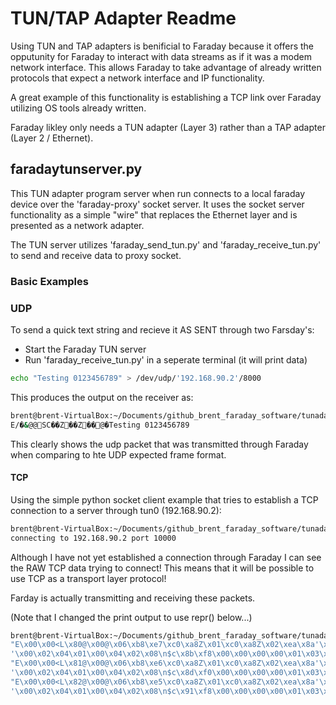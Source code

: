 # TUN/TAP Adapter Readme

Using TUN and TAP adapters is benificial to Faraday because it offers the opputunity for Faraday to interact with data streams as if it was a modem network interface. This allows Faraday to take advantage of already written protocols that expect a network interface and IP functionality.

A great example of this functionality is establishing a TCP link over Faraday utilizing OS tools already written.

Faraday likley only needs a TUN adapter (Layer 3) rather than a TAP adapter (Layer 2 / Ethernet).

## faradaytunserver.py

This TUN adapter program server when run connects to a local faraday device over the 'faraday-proxy' socket server. It uses the socket server functionality as a simple "wire" that replaces the Ethernet layer and is presented as a network adapter.

The TUN server utilizes 'faraday_send_tun.py' and 'faraday_receive_tun.py' to send and receive data to proxy socket.

### Basic Examples

### UDP

To send a quick text string and recieve it AS SENT through two Farsday's:
* Start the Faraday TUN server
* Run 'faraday_receive_tun.py' in a seperate terminal (it will print data)

``` bash
echo "Testing 0123456789" > /dev/udp/'192.168.90.2'/8000
```

This produces the output on the receiver as:

``` bash
brent@brent-VirtualBox:~/Documents/github_brent_faraday_software/tunadapter/Faraday-Software/Applications/Data/TUN_ADAPTER$ python faraday_receive_tun.py 
E/�&@@SC��Z��Z��@�Testing 0123456789

```

This clearly shows the udp packet that was transmitted through Faraday when comparing to hte UDP expected frame format.

#### TCP

Using the simple python socket client example that tries to establish a TCP connection to a server through tun0 (192.168.90.2):

```bash
brent@brent-VirtualBox:~/Documents/github_brent_faraday_software/tunadapter/Faraday-Software/Applications/Data/TUN_ADAPTER$ python tcp_tun_test.py 
connecting to 192.168.90.2 port 10000
```

Although I have not yet established a connection through Faraday I can see the RAW TCP data trying to connect! This means that it will be possible to use TCP as a transport layer protocol!

Farday is actually transmitting and receiving these packets.

(Note that I changed the print output to use repr() below...)

``` bash
brent@brent-VirtualBox:~/Documents/github_brent_faraday_software/tunadapter/Faraday-Software/Applications/Data/TUN_ADAPTER$ python faraday_receive_tun.py 
"E\x00\x00<L\x80@\x00@\x06\xb8\xe7\xc0\xa8Z\x01\xc0\xa8Z\x02\xea\x8a'\x10\xc3\xed\xf9\xbd\x00\x00\x00\x00\xa0\x02\x14\x00\x83\xbd\x00"
'\x00\x02\x04\x01\x00\x04\x02\x08\n$c\x8b\xf8\x00\x00\x00\x00\x01\x03\x03\x07'
"E\x00\x00<L\x81@\x00@\x06\xb8\xe6\xc0\xa8Z\x01\xc0\xa8Z\x02\xea\x8a'\x10\xc3\xed\xf9\xbd\x00\x00\x00\x00\xa0\x02\x14\x00\x81\xc5\x00"
'\x00\x02\x04\x01\x00\x04\x02\x08\n$c\x8d\xf0\x00\x00\x00\x00\x01\x03\x03\x07'
"E\x00\x00<L\x82@\x00@\x06\xb8\xe5\xc0\xa8Z\x01\xc0\xa8Z\x02\xea\x8a'\x10\xc3\xed\xf9\xbd\x00\x00\x00\x00\xa0\x02\x14\x00}\xbd\x00"
'\x00\x02\x04\x01\x00\x04\x02\x08\n$c\x91\xf8\x00\x00\x00\x00\x01\x03\x03\x07'
```